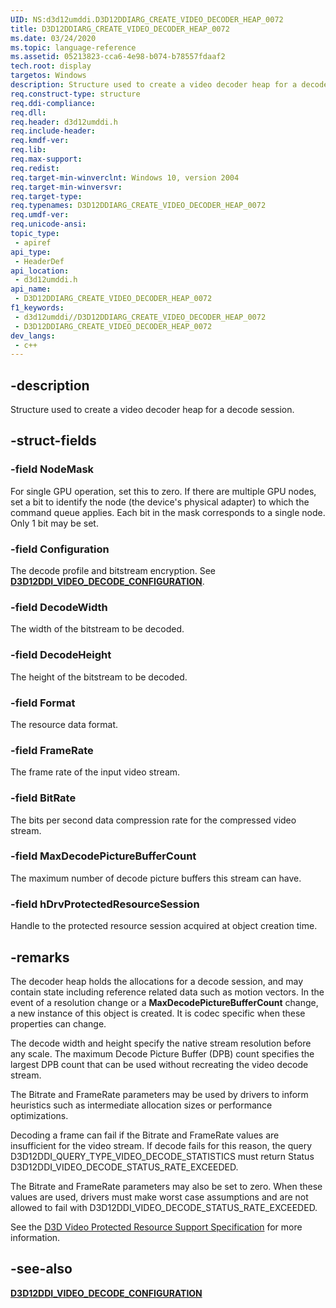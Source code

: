 ```yaml
---
UID: NS:d3d12umddi.D3D12DDIARG_CREATE_VIDEO_DECODER_HEAP_0072
title: D3D12DDIARG_CREATE_VIDEO_DECODER_HEAP_0072
ms.date: 03/24/2020
ms.topic: language-reference
ms.assetid: 05213823-cca6-4e98-b074-b78557fdaaf2
tech.root: display
targetos: Windows
description: Structure used to create a video decoder heap for a decode session.
req.construct-type: structure
req.ddi-compliance: 
req.dll: 
req.header: d3d12umddi.h
req.include-header: 
req.kmdf-ver: 
req.lib: 
req.max-support: 
req.redist: 
req.target-min-winverclnt: Windows 10, version 2004
req.target-min-winversvr: 
req.target-type: 
req.typenames: D3D12DDIARG_CREATE_VIDEO_DECODER_HEAP_0072
req.umdf-ver: 
req.unicode-ansi: 
topic_type:
 - apiref
api_type:
 - HeaderDef
api_location:
 - d3d12umddi.h
api_name:
 - D3D12DDIARG_CREATE_VIDEO_DECODER_HEAP_0072
f1_keywords:
 - d3d12umddi//D3D12DDIARG_CREATE_VIDEO_DECODER_HEAP_0072
 - D3D12DDIARG_CREATE_VIDEO_DECODER_HEAP_0072
dev_langs:
 - c++
---
```


## -description

Structure used to create a video decoder heap for a decode session.

## -struct-fields

### -field NodeMask

For single GPU operation, set this to zero. If there are multiple GPU nodes, set a bit to identify the node (the device's physical adapter) to which the command queue applies. Each bit in the mask corresponds to a single node. Only 1 bit may be set.

### -field Configuration

The decode profile and bitstream encryption. See [**D3D12DDI_VIDEO_DECODE_CONFIGURATION**](ns-d3d12umddi-d3d12ddi_video_decode_configuration_0020.md).

### -field DecodeWidth

The width of the bitstream to be decoded.

### -field DecodeHeight

The height of the bitstream to be decoded.

### -field Format

The resource data format.

### -field FrameRate

The frame rate of the input video stream.

### -field BitRate

The bits per second data compression rate for the compressed video stream.

### -field MaxDecodePictureBufferCount

The maximum number of decode picture buffers this stream can have.

### -field hDrvProtectedResourceSession

Handle to the protected resource session acquired at object creation time.

## -remarks

The decoder heap holds the allocations for a decode session, and may contain state including reference related data such as motion vectors. In the event of a resolution change or a **MaxDecodePictureBufferCount** change, a new instance of this object is created. It is codec specific when these properties can change.

The decode width and height specify the native stream resolution before any scale. The maximum Decode Picture Buffer (DPB) count specifies the largest DPB count that can be used without recreating the video decode stream.

The Bitrate and FrameRate parameters may be used by drivers to inform heuristics such as intermediate allocation sizes or performance optimizations.

Decoding a frame can fail if the Bitrate and FrameRate values are insufficient for the video stream.  If decode fails for this reason, the query D3D12DDI_QUERY_TYPE_VIDEO_DECODE_STATISTICS must return Status D3D12DDI_VIDEO_DECODE_STATUS_RATE_EXCEEDED.

The Bitrate and FrameRate parameters may also be set to zero.  When these values are used, drivers must make worst case assumptions and are not allowed to fail with D3D12DDI_VIDEO_DECODE_STATUS_RATE_EXCEEDED.

See the [D3D Video Protected Resource Support Specification](https://microsoft.github.io/DirectX-Specs/d3d/D3D12_Video_ProtectedResourceSupport.html) for more information.

## -see-also

[**D3D12DDI_VIDEO_DECODE_CONFIGURATION**](ns-d3d12umddi-d3d12ddi_video_decode_configuration_0020.md)
